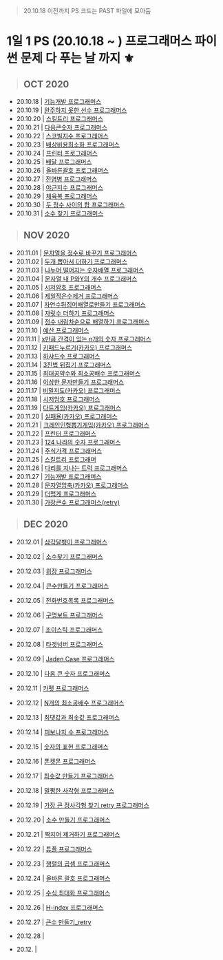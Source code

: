 > 20.10.18 이전까지 PS 코드는 PAST 파일에 모아둠

# 1일 1 PS (20.10.18 ~ ) 프로그래머스 파이썬 문제 다 푸는 날 까지 ⚜️

> <h2> OCT 2020 </h2>
- 20.10.18 | <a href = 'https://github.com/tbnsok40/Algorithm-Python/blob/master/OCT/18OCT%20%EA%B8%B0%EB%8A%A5%EA%B0%9C%EB%B0%9C.py'>기능개발 프로그래머스</a>
- 20.10.19 | <a href = 'https://github.com/tbnsok40/Algorithm-Python/blob/master/OCT/19OCT%20%EC%99%84%EC%A3%BC%ED%95%98%EC%A7%80%EB%AA%BB%ED%95%9C%EC%84%A0%EC%88%98.py'> 완주하지 못한 선수 프로그래머스 </a>
- 20.10.20 | <a href = 'https://github.com/tbnsok40/Algorithm-Python/blob/master/OCT/20OCT%20%EC%8A%A4%ED%82%AC%ED%8A%B8%EB%A6%AC.py'> 스킬트리 프로그래머스 </a>
- 20.10.21 | <a href = 'https://github.com/tbnsok40/Algorithm-Python/blob/master/OCT/22OCT%20%EC%8A%A4%EC%BD%94%EB%B9%8C%EC%A7%80%EC%88%98.py'> 다음큰숫자 프로그래머스 </a>
- 20.10.22 | <a href = 'https://github.com/tbnsok40/Algorithm-Python/blob/master/OCT/22OCT%20%EC%8A%A4%EC%BD%94%EB%B9%8C%EC%A7%80%EC%88%98.py'> 스코빌지수 프로그래머스 </a>
- 20.10.23 | <a href = 'https://github.com/tbnsok40/Algorithm-Python/blob/master/OCT/23OCT%20%EB%B0%B0%EC%83%81%EB%B9%84%EC%9A%A9%EC%B5%9C%EC%86%8C%ED%99%94.py'> 배상비용최소화 프로그래머스 </a>
- 20.10.24 | <a href = 'https://github.com/tbnsok40/Algorithm-Python/blob/master/OCT/24OCT%20%ED%94%84%EB%A6%B0%ED%84%B0.py'> 프린터 프로그래머스 </a>
- 20.10.25 | <a href = 'https://github.com/tbnsok40/Algorithm-Python/blob/master/OCT/25OCT%20%EB%B0%B0%EB%8B%AC.py'> 배달 프로그래머스 </a>
- 20.10.26 | <a href = 'https://github.com/tbnsok40/Algorithm-Python/blob/master/OCT/26OCT%20%EC%98%AC%EB%B0%94%EB%A5%B8%EA%B4%84%ED%98%B8.py'> 올바른괄호 프로그래머스 </a>
- 20.10.27 | <a href = 'https://github.com/tbnsok40/Algorithm-Python/blob/master/OCT/27OCT%20%EC%A0%84%EC%97%BC%EB%B3%91.py'> 전염병 프로그래머스 </a>
- 20.10.28 | <a href = 'https://github.com/tbnsok40/Algorithm-Python/blob/master/OCT/28OCT%20%EC%95%BC%EA%B7%BC%EC%A7%80%EC%88%98.py'> 야근지수 프로그래머스 </a>
- 20.10.29 | <a href = 'https://github.com/tbnsok40/Algorithm-Python/blob/master/OCT/29OCT%20%EC%B2%B4%EC%9C%A1%EB%B3%B5.py'> 체육복 프로그래머스 </a>
- 20.10.30 | <a href = 'https://github.com/tbnsok40/Algorithm-Python/blob/master/OCT/30OCT%20%EB%91%90%EC%A0%95%EC%88%98%EC%82%AC%EC%9D%B4%EC%9D%98%ED%95%A9.py'> 두 정수 사이의 합 프로그래머스 </a>
- 20.10.31 | <a href = 'https://github.com/tbnsok40/Algorithm-Python/blob/master/OCT/31OCT%20%EC%86%8C%EC%88%98%EC%B0%BE%EA%B8%B0.py'> 소수 찾기 프로그래머스 </a>

> <h2> NOV 2020 </h2>
- 20.11.01 | <a href = 'https://github.com/tbnsok40/Algorithm-Python/blob/master/NOV/01NOV%20%EB%AC%B8%EC%9E%90%EC%97%B4%EC%9D%84%EC%A0%95%EC%88%98%EB%A1%9C%EB%B0%94%EA%BE%B8%EA%B8%B0.py'> 문자열을 정수로 바꾸기 프로그래머스 </a>
- 20.11.02 | <a href = 'https://github.com/tbnsok40/Algorithm-Python/blob/master/NOV/02NOV%20%EB%91%90%EA%B0%9C%EB%BD%91%EC%95%84%EC%84%9C%EB%8D%94%ED%95%98%EA%B8%B0.py'> 두개 뽑아서 더하기 프로그래머스 </a>
- 20.11.03 | <a href = 'https://github.com/tbnsok40/Algorithm-Python/blob/master/NOV/03NOV%20%EB%82%98%EB%88%84%EC%96%B4%EB%96%A8%EC%96%B4%EC%A7%80%EB%8A%94%EC%88%AB%EC%9E%90%EB%B0%B0%EC%97%B4.py'> 나누어 떨어지는 숫자배열 프로그래머스 </a>
- 20.11.04 | <a href = 'https://github.com/tbnsok40/Algorithm-Python/blob/master/NOV/04NOV%20%EB%AC%B8%EC%9E%90%EC%97%B4%EB%82%B4P%EC%99%80Y%EC%9D%98%EA%B0%9C%EC%88%98.py'> 문자열 내 P와Y의 개수 프로그래머스 </a>
- 20.11.05 | <a href = 'https://github.com/tbnsok40/Algorithm-Python/blob/master/NOV/05NOV%20%EC%8B%9C%EC%A0%80%EC%95%94%ED%98%B8.py'> 시저암호 프로그래머스 </a>
- 20.11.06 | <a href = 'https://github.com/tbnsok40/Algorithm-Python/blob/master/NOV/06NOV%20%EC%A0%9C%EC%9D%BC%EC%9E%91%EC%9D%80%EC%88%98%EC%A0%9C%EA%B1%B0.py'> 제일작은수제거 프로그래머스 </a>
- 20.11.07 | <a href = 'https://github.com/tbnsok40/Algorithm-Python/blob/master/NOV/07NOV%20%EC%9E%90%EC%97%B0%EC%88%98%EB%92%A4%EC%A7%91%EC%96%B4%EB%B0%B0%EC%97%B4%EB%A1%9C%EB%A7%8C%EB%93%A4%EA%B8%B0.py'> 자연수뒤집어배열로만들기 프로그래머스 </a>
- 20.11.08 | <a href = 'https://github.com/tbnsok40/Algorithm-Python/blob/master/NOV/08NOV%20%EC%9E%90%EB%A6%BF%EC%88%98%EB%8D%94%ED%95%98%EA%B8%B0.py'> 자릿수 더하기 프로그래머스 </a>
- 20.11.09 | <a href = 'https://github.com/tbnsok40/Algorithm-Python/blob/master/NOV/09NOV%20%EC%A0%95%EC%88%98%EB%82%B4%EB%A6%BC%EC%B0%A8%EC%88%9C%EC%9C%BC%EB%A1%9C%EB%B0%B0%EC%97%B4%ED%95%98.py'> 정수 내림차순으로 배열하기 프로그래머스 </a>
- 20.11.10 | <a href = 'https://github.com/tbnsok40/Algorithm-Python/blob/master/NOV/10NOV%20%EC%98%88%EC%82%B0.py'> 예산 프로그래머스 </a>
- 20.11.11 | <a href = 'https://github.com/tbnsok40/Algorithm-Python/blob/master/NOV/11NOV%20x%EB%A7%8C%ED%81%BC%EA%B0%84%EA%B2%A9%EC%9D%B4%EC%9E%88%EB%8A%94n%EA%B0%9C%EC%9D%98%EC%88%AB%EC%9E%90.py'> x만큼 간격이 있는 n개의 숫자 프로그래머스 </a>
- 20.11.12 | <a href = 'https://github.com/tbnsok40/Algorithm-Python/blob/master/NOV/12NOV%20%ED%82%A4%ED%8C%A8%EB%93%9C%EB%88%84%EB%A5%B4%EA%B8%B0(%EC%B9%B4%EC%B9%B4%EC%98%A4).py'> 키패드누르기(카카오) 프로그래머스 </a>
- 20.11.13 | <a href = 'https://github.com/tbnsok40/Algorithm-Python/blob/master/NOV/13NOV%20%ED%95%98%EC%83%A4%EB%93%9C%EC%88%98.py'> 하샤드수 프로그래머스 </a>
- 20.11.14 | <a href = 'https://github.com/tbnsok40/Algorithm-Python/blob/master/NOV/14NOV%203%EC%A7%84%EB%B2%95%EB%92%A4%EC%A7%91%EA%B8%B0.py'> 3진법 뒤집기 프로그래머스 </a>
- 20.11.15 | <a href = 'https://github.com/tbnsok40/Algorithm-Python/blob/master/NOV/15NOV%20%EC%B5%9C%EB%8C%80%EA%B3%B5%EC%95%BD%EC%88%98%EC%99%80%20%EC%B5%9C%EC%86%8C%EA%B3%B5%EB%B0%B0%EC%88%98.py'> 최대공약수와 최소공배수 프로그래머스 </a>
- 20.11.16 | <a href = 'https://github.com/tbnsok40/Algorithm-Python/blob/master/NOV/16NOV%20%EC%9D%B4%EC%83%81%ED%95%9C%EB%AC%B8%EC%9E%90%EB%A7%8C%EB%93%A4%EA%B8%B0.py'> 이상한 문자만들기 프로그래머스 </a>
- 20.11.17 | <a href = 'https://github.com/tbnsok40/Algorithm-Python/blob/master/NOV/17NOV%20%EB%B9%84%EB%B0%80%EC%A7%80%EB%8F%84.py'> 비밀지도(카카오) 프로그래머스 </a>
- 20.11.18 | <a href = 'https://github.com/tbnsok40/Algorithm-Python/blob/master/NOV/18NOV%20%EC%8B%9C%EC%A0%80%EC%95%94%ED%98%B8.py'> 시저암호 프로그래머스 </a>
- 20.11.19 | <a href = 'https://github.com/tbnsok40/Algorithm-Python/blob/master/NOV/19NOV.py'> 다트게임(카카오) 프로그래머스 </a>
- 20.11.20 | <a href = 'https://github.com/tbnsok40/Algorithm-Python/blob/master/NOV/20NOV%20%EC%8B%A4%ED%8C%A8%EC%9C%A8.py'> 실패율(카카오) 프로그래머스 </a>
- 20.11.21 | <a href = 'https://github.com/tbnsok40/Algorithm-Python/blob/master/NOV/21NOV%20%ED%81%AC%EB%A0%88%EC%9D%B8%EC%9D%B8%ED%98%95%EB%BD%91%EA%B8%B0%EA%B2%8C%EC%9E%84.py'> 크레인인형뽑기게임(카카오) 프로그래머스 </a>
- 20.11.22 | <a href = 'https://github.com/tbnsok40/Algorithm-Python/blob/master/NOV/22NOV%20%ED%94%84%EB%A6%B0%ED%84%B0.py'> 프린터 프로그래머스 </a>
- 20.11.23 | <a href = 'https://github.com/tbnsok40/Algorithm-Python/blob/master/NOV/23NOV%20124%EB%82%98%EB%9D%BC%EC%9D%98%EC%88%AB%EC%9E%90.py'> 124 나라의 숫자 프로그래머스 </a>
- 20.11.24 | <a href = 'https://github.com/tbnsok40/Algorithm-Python/blob/master/NOV/24NOV%20%EC%A3%BC%EC%8B%9D%EA%B0%80%EA%B2%A9.py'> 주식가격 프로그래머스 </a>
- 20.11.25 | <a href = 'https://github.com/tbnsok40/Algorithm-Python/blob/master/NOV/25NOV%20%EC%8A%A4%ED%82%AC%ED%8A%B8%EB%A6%AC.py'> 스킬트리 프로그래머 </a>
- 20.11.26 | <a href = 'https://github.com/tbnsok40/Algorithm-Python/blob/master/NOV/26NOV%20%EB%8B%A4%EB%A6%AC%EB%A5%BC%EC%A7%80%EB%82%98%EB%8A%94%ED%8A%B8%EB%9F%AD.py'> 다리를 지나는 트럭 프로그래머스 </a>
- 20.11.27 | <a href = 'https://github.com/tbnsok40/Algorithm-Python/blob/master/NOV/27NOV%20%EA%B8%B0%EB%8A%A5%EA%B0%9C%EB%B0%9C.py'> 기능개발 프로그래머스 </a>
- 20.11.28 | <a href = 'https://github.com/tbnsok40/Algorithm-Python/blob/master/NOV/28NOV%20%EB%AC%B8%EC%9E%90%EC%97%B4%EC%95%95%EC%B6%95.py'> 문자열압축(카카오) 프로그래머스 </a>
- 20.11.29 | <a href = 'https://github.com/tbnsok40/Algorithm-Python/blob/master/NOV/29NOV%20%EB%8D%94%EB%A7%B5%EA%B2%8C.py'> 더맵게 프로그래머스 </a>
- 20.11.30 | <a href = 'https://github.com/tbnsok40/Algorithm-Python/blob/master/NOV/30NOV%20%EA%B0%80%EC%9E%A5%ED%81%B0%EC%88%98.py'> 가장큰수 프로그래머스(retry) </a>

> <h2> DEC 2020 </h2>
- 20.12.01 | <a href = 'https://github.com/tbnsok40/Algorithm-Python/blob/master/DEC/01DEC%20%EC%82%BC%EA%B0%81%EB%8B%AC%ED%8C%BD%EC%9D%B4.py'> 삼각달팽이 프로그래머스 </a>
- 20.12.02 | <a href = 'https://github.com/tbnsok40/Algorithm-Python/blob/master/DEC/02DEC%20%EC%86%8C%EC%88%98%EC%B0%BE%EA%B8%B0.py'> 소수찾기 프로그래머스 </a>
- 20.12.03 | <a href = 'https://github.com/tbnsok40/Algorithm-Python/blob/master/DEC/03DEC%20%EC%9C%84%EC%9E%A5.py'> 위장 프로그래머스 </a>
- 20.12.04 | <a href = 'https://github.com/tbnsok40/Algorithm-Python/blob/master/DEC/04DEC%20%ED%81%B0%EC%88%98%EB%A7%8C%EB%93%A4%EA%B8%B0.py'> 큰수만들기 프로그래머스 </a>
- 20.12.05 | <a href = 'https://github.com/tbnsok40/Algorithm-Python/blob/master/DEC/05DEC%20%EC%A0%84%ED%99%94%EB%B2%88%ED%98%B8%EB%AA%A9%EB%A1%9D.py'> 전화번호목록 프로그래머스 </a>
- 20.12.06 | <a href = 'https://github.com/tbnsok40/Algorithm-Python/blob/master/DEC/06DEC%20%EA%B5%AC%EB%AA%85%EB%B3%B4%ED%8A%B8.py'> 구명보트 프로그래머스 </a>
- 20.12.07 | <a href = 'https://github.com/tbnsok40/Algorithm-Python/blob/master/DEC/07DEC%20%EC%A1%B0%EC%9D%B4%EC%8A%A4%ED%8B%B1.py'> 조이스틱 프로그래머스 </a>
- 20.12.08 | <a href = 'https://github.com/tbnsok40/Algorithm-Python/blob/master/DEC/08DEC%20%ED%83%80%EA%B2%9F%EB%84%98%EB%B2%84.py'> 타겟넘버 프로그래머스 </a>
- 20.12.09 | <a href = 'https://github.com/tbnsok40/Algorithm-Python/blob/master/DEC/09DEC%20JadenCase.py'> Jaden Case 프로그래머스 </a>
- 20.12.10 | <a href = 'https://github.com/tbnsok40/Algorithm-Python/blob/master/DEC/10DEC%20%20%EB%8B%A4%EC%9D%8C%ED%81%B0%EC%88%AB%EC%9E%90.py'> 다음 큰 숫자 프로그래머스 </a>
- 20.12.11 | <a href = 'https://github.com/tbnsok40/Algorithm-Python/blob/master/DEC/11DEC%20%EC%B9%B4%ED%8E%AB.py'> 카펫 프로그래머스</a>
- 20.12.12 | <a href = 'https://github.com/tbnsok40/Algorithm-Python/blob/master/DEC/12DEC%20N%EA%B0%9C%EC%9D%98%20%EC%B5%9C%EC%86%8C%EA%B3%B5%EB%B0%B0%EC%88%98.py'> N개의 최소공배수 프로그래머스</a>
- 20.12.13 | <a href = 'https://github.com/tbnsok40/Algorithm-Python/blob/master/DEC/13DEC%20%EC%B5%9C%EB%8C%93%EA%B0%92%EA%B3%BC%20%EC%B5%9C%EC%86%9F%EA%B0%92.py'> 최댓값과 최솟값 프로그래머스</a>
- 20.12.14 | <a href = 'https://github.com/tbnsok40/Algorithm-Python/blob/master/DEC/14DEC%20%ED%94%BC%EB%B3%B4%EB%82%98%EC%B9%98%20%EC%88%98.py'> 피보나치 수 프로그래머스 </a>
- 20.12.15 | <a href = 'https://github.com/tbnsok40/Algorithm-Python/blob/master/DEC/15DEC%20%EC%88%AB%EC%9E%90%EC%9D%98%ED%91%9C%ED%98%84.py'> 숫자의 표현 프로그래머스</a>
- 20.12.16 | <a href = 'https://github.com/tbnsok40/Algorithm-Python/blob/master/DEC/16DEC%20%ED%8F%B0%EC%BC%93%EB%AA%AC.py'> 폰켓몬 프로그래머스</a>
- 20.12.17 | <a href = 'https://github.com/tbnsok40/Algorithm-Python/blob/master/DEC/17DEC%20%EC%B5%9C%EC%86%9F%EA%B0%92%EB%A7%8C%EB%93%A4%EA%B8%B0.py'> 최솟값 만들기 프로그래머스</a>
- 20.12.18 | <a href = 'https://github.com/tbnsok40/Algorithm-Python/blob/master/DEC/18DEC%20%EB%A9%80%EC%A9%A1%ED%95%9C%20%EC%82%AC%EA%B0%81%ED%98%95.py'> 멀쩡한 사각형 프로그래머스</a>
- 20.12.19 | <a href = 'https://github.com/tbnsok40/Algorithm-Python/blob/master/DEC/19DEC.py'> 가장 큰 정사각형 찾기 retry 프로그래머스 </a>
- 20.12.20 | <a href = 'https://github.com/tbnsok40/Algorithm-Python/blob/master/DEC/20DEC%20%EC%86%8C%EC%88%98%EB%A7%8C%EB%93%A4%EA%B8%B0.py'> 소수 만들기 프로그래머스 </a>
- 20.12.21 | <a href = 'https://github.com/tbnsok40/Algorithm-Python/blob/master/DEC/21DEC%20%EC%A7%9D%EC%A7%80%EC%96%B4%20%EC%A0%9C%EA%B1%B0%ED%95%98%EA%B8%B0.py'> 짝지어 제거하기 프로그래머스 </a>
- 20.12.22 | <a href = 'https://github.com/tbnsok40/Algorithm-Python/blob/master/DEC/22DEC%20%ED%8A%9C%ED%94%8C.py'> 튜플 프로그래머스 </a>
- 20.12.23 | <a href = 'https://github.com/tbnsok40/Algorithm-Python/blob/master/DEC/23DEC%20%ED%96%89%EB%A0%AC%EC%9D%98%20%EA%B3%B1%EC%85%88.py'> 행렬의 곱셈 프로그래머스 </a>
- 20.12.24 | <a href = 'https://github.com/tbnsok40/Algorithm-Python/blob/master/DEC/24DEC%20%EC%98%AC%EB%B0%94%EB%A5%B8%20%EA%B4%84%ED%98%B8.py'> 올바른 괄호 프로그래머스 </a>
- 20.12.25 | <a href = 'https://github.com/tbnsok40/Algorithm-Python/blob/master/DEC/25DEC%20%EC%88%98%EC%8B%9D%20%EC%B5%9C%EB%8C%80%ED%99%94.py'> 수식 최대화 프로그래머스 </a>
- 20.12.26 | <a href = 'https://github.com/tbnsok40/Algorithm-Python/blob/master/DEC/26DEC%20H-index.py'> H-index 프로그래머스 </a>
- 20.12.27 | <a href = 'https://github.com/tbnsok40/Algorithm-Python/blob/master/DEC/27DEC%20%ED%81%B0%EC%88%98%EB%A7%8C%EB%93%A4%EA%B8%B0_retry.py'> 큰수 만들기_retry </a>
- 20.12.28 | <a href = ''>  </a>

- 20.12. | <a href = ''>  </a>
